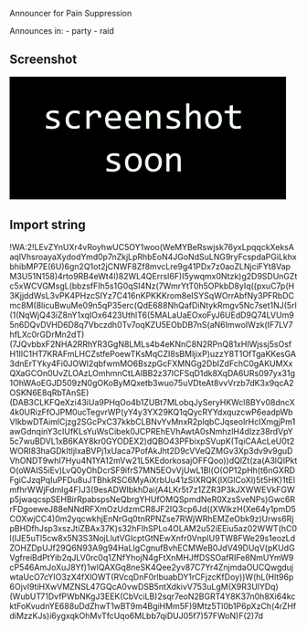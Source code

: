 Announcer for Pain Suppression

Announces in:
	- party
	- raid

## Screenshot

![](https://github.com/niklasdotnet/weakauras/blob/main/priest/Announce%20Pain%20Suppression/pain%20suppression%20announcer.jpg?raw=true)

## Import string

!WA:2!LEvZYnUXr4vRoyhwUC5OY1woo(WeMYBeRswjsk76yxLpqqckXeksAaqlVhsroayaXydodYmd0p7nZkjLpRhbEoN4JGoNdSuLNG9ryFcspdaPGiLkhxbhibMP7E(6U)6gn2Q1ot2jCNWF8Zf8mvcLre9g41PDx7z0aoZLNjciFYt8VapM3U51N158)4rto9RB4eWt4I)82WL4QErrsI6F)I5ywqmx0Ntzk)g2D9SDUnGZtc5xWCVGMsgL(bbzsfFIh5s1G0qSI4Nz(7WmrYtT0h5OPkbD8yIq((pxuC7p(H3KjjddWsL3vPK4PHzcSIYz7C416nKPKKKrom8eISYSqWOrrAbfNy3PFRbDCmc8M(8licuBwuMe09n5qP35erc(QdE688NhQafDiNtykRmgv5Nc7set1NJ(5rl(1(NqWjQ43iZ8nY1xqIOx6423UthlT6(5MALaUaEOxoFyJ6UEdD9Q74LVUm95n6DQvDVHD6D8q7Vbczdh0Tv7oqKZU5EObDB7nS(aN6ImwoIWzk(IF7LV7hfLXc0rGDrMn2dT)(7JQvbbxF2NHA2RRhYR3GgN8LMLs4b4eKNnC8N2RPnQ81xHIWjssj5sOsfH1IlC1HT7KRAFmLHCZstfePoewTKsMqCZI8sBMljixP)uzzY8T1OfTgaKKesGA3dnErTYky4Fi0JOWl2qbfwmMO6BszpGcFXMNGg2DbIZdFchC0gAKUMXxQXaGCOn0UvZLOAzLOmhmnCtLAlBB2z37lCFSqD1dk8XqDA6URs097yx31g1OhWAoEGJD509zN0gOKoByMQxetb3wuo75uVDteAt8vvVrzb7dK3x9qcA2OSKN6E8qRbTAnSE)(DAB3CLKFQeXzi43iUa9PHqOo4b1ZUBt7MLobqJySeryHKWcl8BYv08dncX4k0URizFfOJPM0ucTegvrWP(yY4y3YX29KQ1qQycRYYdxquzcwP6eadpWbVIkbwDTAimlCjzg2SGcPxC37kkbCLBNvYvMnxR2plqbCJqseolrHcIXmgjPm1awGdnqinY3cIUfKLsYuWsCibek0JCPREhEVhAwtA0sNmhzlH4dlzz38rdVpY5c7wuBDVL1xB6KAY8kr0GYODEX2)dQBO43PFbixpSVupK(TqiCAAcLeU0t2WORI83haGDkItljlxaBVPj1xUaca7PofAkJht2D9cVVeQZMGv3Xp3dv9v9guDVhONDT9whI7Hyu4N1YA12mVw21L5KEdorkosajOFFQoo))dQlZt(za(A3lQIPktO(oWAIS5iEv)LvQ0yOhDcrSF9ifrS7MN5EOvVjUwL1Bl(O(OP12pHh(t6nGXRDFgiCJzqPqIuPFDu8uJTBhkRSC6MyAiXrbUu41zSIXRQK(lXGlCoXl)5t5HK)1tElmfhrWWjFdmlg4F)J3(9esADWIbkhDai(A4LKr5t7z1ZZR3P3kJXWWEVkFGWp5jwaqcspSEHBirRpabspsNeQbrgYHUfOMQSpmdNeR0XzsSveNPs)Gwc6RrFDgoeweJ88eNNdRFXmOzUdzmCR8JF2IQ3cp6Jd((XWlkzH(Xe64y1pmD5COXwjCC4)0m2yqcwkhjEnNrGq0tnRPNZse7RWjWRhEMZeObk9z)Urws6RjpBHDfhJsp3xszJtiZBAx37K)s32hFIhSPLo4OLAM2u52iEEiu5az02WWT(hC0l(IJE5uTl5cw8x5N3S3NojLlutVGlcptGtNEwXnfr0VnpIU9TW8FWe29s1eozLdZOHZDpUJf29Q6N93A9g94HaLIgCgnufBvhECMWeB0JdV49DUqV(pKUdGVgfreiBdPtYib2qJLV0rc0q1ZNfYhojN4gFtXnMHJffDSSOafRIFe8NmUYmW9cP546AmJoXuJ8Yf)1wlQAXGq8neSK4Qee2yv87C7Yr4ZnjmdaOUCQwgdujwtaUcO7cYIO3zX4fXlOWT(RVcqDnF0rlbuabDY1rCFjzcKfDoy))W(hL(Hlt96p6OjvI9tiHXwVMZNSL47GQcA0vwDSB5ntXdkivV753uLgM(X9R3UlYDq)(WubUT71DvfPWbNKgJ3EEK(CbVciLB)2sqr7eoN2BGRT4Y8K37n0h8Xi64kcktFoKvudnYE688uDdZhwT1wBT9m4BgiHMm5F)9Mtz5Tl0b1P6pXzCh(4rZHfdiMzzKJs)i6ygxqkOhMvTfcUqo6MLbb7qiDUJ05f7)57FWoN)F(2)7d
